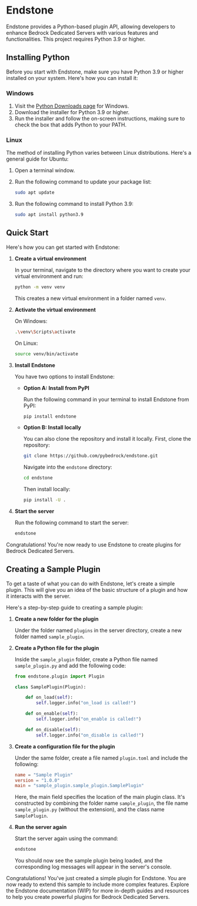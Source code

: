 # Endstone

Endstone provides a Python-based plugin API, allowing developers to enhance Bedrock Dedicated Servers with various
features and functionalities. This project requires Python 3.9 or higher.

## Installing Python

Before you start with Endstone, make sure you have Python 3.9 or higher installed on your system. Here's how you can
install it:

### Windows

1. Visit the [Python Downloads page](https://www.python.org/downloads/) for Windows.
2. Download the installer for Python 3.9 or higher.
3. Run the installer and follow the on-screen instructions, making sure to check the box that adds Python to your PATH.

### Linux

The method of installing Python varies between Linux distributions. Here's a general guide for Ubuntu:

1. Open a terminal window.
2. Run the following command to update your package list:

   ```bash
   sudo apt update
   ```

3. Run the following command to install Python 3.9:

   ```bash
   sudo apt install python3.9
   ```

## Quick Start

Here's how you can get started with Endstone:

1. **Create a virtual environment**

   In your terminal, navigate to the directory where you want to create your virtual environment and run:

   ```bash
   python -m venv venv
   ```

   This creates a new virtual environment in a folder named `venv`.

2. **Activate the virtual environment**

   On Windows:

   ```bash
   .\venv\Scripts\activate
   ```

   On Linux:

   ```bash
   source venv/bin/activate
   ```

3. **Install Endstone**

   You have two options to install Endstone:

    - **Option A: Install from PyPI**

      Run the following command in your terminal to install Endstone from PyPI:

      ```bash
      pip install endstone
      ```

    - **Option B: Install locally**

      You can also clone the repository and install it locally. First, clone the repository:

      ```bash
      git clone https://github.com/pybedrock/endstone.git
      ```

      Navigate into the `endstone` directory:

      ```bash
      cd endstone
      ```

      Then install locally:

      ```bash
      pip install -U .
      ```

4. **Start the server**

   Run the following command to start the server:

   ```bash
   endstone
   ```

Congratulations! You're now ready to use Endstone to create plugins for Bedrock Dedicated Servers.

## Creating a Sample Plugin

To get a taste of what you can do with Endstone, let's create a simple plugin. This will give you an idea of the basic
structure of a plugin and how it interacts with the server.

Here's a step-by-step guide to creating a sample plugin:

1. **Create a new folder for the plugin**

   Under the folder named `plugins` in the server directory, create a new folder named `sample_plugin`.

2. **Create a Python file for the plugin**

   Inside the `sample_plugin` folder, create a Python file named `sample_plugin.py` and add the following code:

   ```python
   from endstone.plugin import Plugin

   class SamplePlugin(Plugin):

       def on_load(self):
           self.logger.info("on_load is called!")

       def on_enable(self):
           self.logger.info("on_enable is called!")

       def on_disable(self):
           self.logger.info("on_disable is called!")
   ```

3. **Create a configuration file for the plugin**

   Under the same folder, create a file named `plugin.toml` and include the following:

   ```toml
   name = "Sample Plugin"
   version = "1.0.0"
   main = "sample_plugin.sample_plugin.SamplePlugin"
   ```

   Here, the main field specifies the location of the main plugin class. It's constructed by combining the folder
   name `sample_plugin`, the file name `sample_plugin.py` (without the extension), and the class name `SamplePlugin`.

4. **Run the server again**

   Start the server again using the command:

   ```bash
   endstone
   ```

   You should now see the sample plugin being loaded, and the corresponding log messages will appear in the server's
   console.

Congratulations! You've just created a simple plugin for Endstone. You are now ready to extend this sample to include
more complex features. Explore the Endstone documentation (WIP) for more in-depth guides and resources to help you
create powerful plugins for Bedrock Dedicated Servers.
